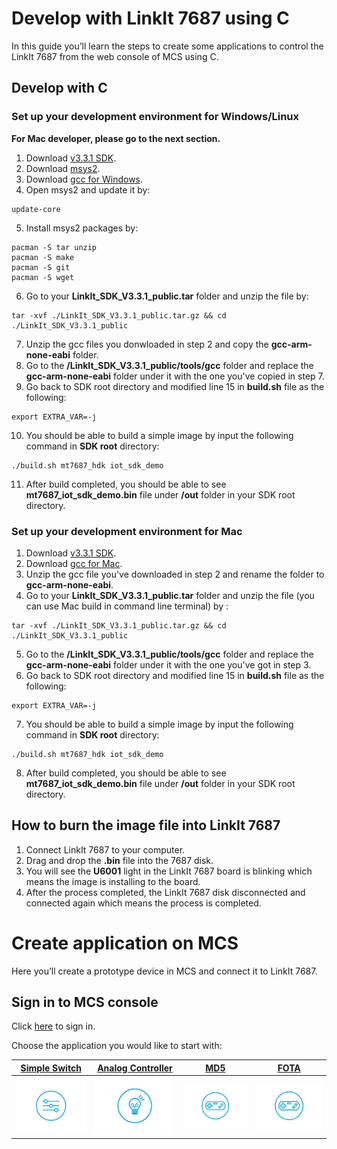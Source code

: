 # Develop with LinkIt 7687 using C

In this guide you’ll learn the steps to create some applications to control the LinkIt 7687 from the web console of MCS using C.

## Develop with C

### Set up your development environment for Windows/Linux

**For Mac developer, please go to the next section.**

1. Download [v3.3.1 SDK](https://cdn.mediatek.com/download_page/index.html?platform=RTOS&version=v3.3.1&filename=LinkIt_SDK_V3.3.1_public.tar.gz).
2. Download [msys2](https://msys2.github.io/).
3. Download [gcc for Windows](https://launchpad.net/gcc-arm-embedded/4.8/4.8-2014-q3-update/+download/gcc-arm-none-eabi-4_8-2014q3-20140805-win32.zip).
4. Open msys2 and update it by:
```
update-core
```
5. Install msys2 packages by:
```
pacman -S tar unzip
pacman -S make
pacman -S git
pacman -S wget
```
6. Go to your **LinkIt_SDK_V3.3.1_public.tar** folder and unzip the file by:
```
tar -xvf ./LinkIt_SDK_V3.3.1_public.tar.gz && cd ./LinkIt_SDK_V3.3.1_public
```

7. Unzip the gcc files you donwloaded in step 2 and copy the **gcc-arm-none-eabi** folder.
8. Go to the **/LinkIt_SDK_V3.3.1_public/tools/gcc** folder and replace the **gcc-arm-none-eabi** folder under it with the one you've copied in step 7.
9. Go back to SDK root directory and modified line 15 in **build.sh** file as the following:
```
export EXTRA_VAR=-j
```

10. You should be able to build a simple image by input the following command in **SDK root** directory:
```
./build.sh mt7687_hdk iot_sdk_demo
```

11. After build completed, you should be able to see **mt7687_iot_sdk_demo.bin** file under **/out** folder in your SDK root directory.


### Set up your development environment for Mac

1. Download [v3.3.1 SDK](https://cdn.mediatek.com/download_page/index.html?platform=RTOS&version=v3.3.1&filename=LinkIt_SDK_V3.3.1_public.tar.gz).
2. Download [gcc for Mac](https://launchpad.net/gcc-arm-embedded/4.8/4.8-2014-q3-update/+download/gcc-arm-none-eabi-4_8-2014q3-20140805-mac.tar.bz2).
3. Unzip the gcc file you've downloaded in step 2 and rename the folder to **gcc-arm-none-eabi**.
4. Go to your **LinkIt_SDK_V3.3.1_public.tar** folder and unzip the file (you can use Mac build in command line terminal) by :
```
tar -xvf ./LinkIt_SDK_V3.3.1_public.tar.gz && cd ./LinkIt_SDK_V3.3.1_public
```

5. Go to the **/LinkIt_SDK_V3.3.1_public/tools/gcc** folder and replace the **gcc-arm-none-eabi** folder under it with the one you've got in step 3.
6. Go back to SDK root directory and modified line 15 in **build.sh** file as the following:
```
export EXTRA_VAR=-j
```

7.  You should be able to build a simple image by input the following command in **SDK root** directory:
```
./build.sh mt7687_hdk iot_sdk_demo
```

8. After build completed, you should be able to see **mt7687_iot_sdk_demo.bin** file under **/out** folder in your SDK root directory.

## How to burn the image file into LinkIt 7687

1. Connect LinkIt 7687 to your computer.
2. Drag and drop the **.bin** file into the 7687 disk.
3. You will see the **U6001** light in the LinkIt 7687 board is blinking which means the image is installing to the board.
4. After the process completed, the LinkIt 7687 disk disconnected and connected again which means the process is completed.


# Create application on MCS
Here you’ll create a prototype device in MCS and connect it to LinkIt 7687.

## Sign in to MCS console
Click [here](https://mcs.mediatek.com/oauth/en/login) to sign in.


Choose the application you would like to start with:

| [Simple Switch](../tutorial/7688_led_tutorial) | [Analog Controller ](../tutorial/7688_analog_tutorial) | [MD5](../tutorial/7688_gamepad_tutorial)| [FOTA](../tutorial/7688_fota_tutorial)|
| -- | -- | -- | -- |
|[![](../images/Linkit_ONE/img_linkitone_25.png)](../tutorial/7688_led_tutorial)|[![](../images/Linkit_ONE/img_linkitone_26.png)](../tutorial/7688_analog_tutorial)|[![](../images/7688/img_7688_32.png)](../tutorial/7688_gamepad_tutorial)|[![](../images/7688/img_7688_32.png)](../tutorial/7688_gamepad_tutorial)|

